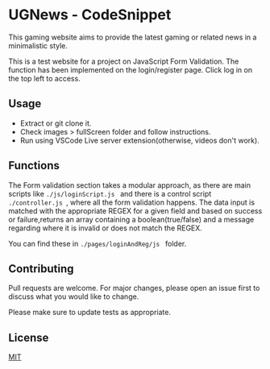 # UGNews - CodeSnippet

This gaming website aims to provide the latest gaming or related news in a minimalistic style. 

This is a test website for a project on JavaScript Form Validation. The function has been implemented on the login/register page. Click log in on the top left to access.

## Usage

- Extract or git clone it.
- Check images > fullScreen folder and follow instructions.
- Run using VSCode Live server extension(otherwise, videos don't work).

## Functions 

The Form validation section takes a modular approach, as there are main scripts like `./js/loginScript.js ` and there is a control script `./controller.js `, where all the form validation happens. The data input is matched with the appropriate REGEX for a given field and based on success or failure,returns an array containing a boolean(true/false) and a message regarding where it is invalid or does not match the REGEX. 

You can find these in `./pages/loginAndReg/js ` folder.
## Contributing

Pull requests are welcome. For major changes, please open an issue first
to discuss what you would like to change.

Please make sure to update tests as appropriate.

## License

[MIT](https://choosealicense.com/licenses/mit/)

